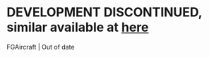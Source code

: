 # DEVELOPMENT DISCONTINUED, similar available at [here](https://github.com/Octal450/MD-11)
FGAircraft | Out of date
